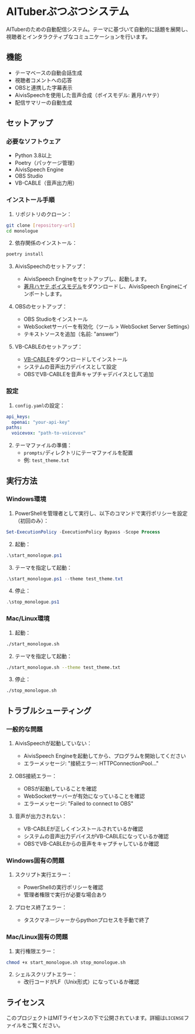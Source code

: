 # AITuberぶつぶつシステム

AITuberのための自動配信システム。テーマに基づいて自動的に話題を展開し、視聴者とインタラクティブなコミュニケーションを行います。

## 機能

- テーマベースの自動会話生成
- 視聴者コメントへの応答
- OBSと連携した字幕表示
- AivisSpeechを使用した音声合成（ボイスモデル: 蒼月ハヤテ）
- 配信サマリーの自動生成

## セットアップ

### 必要なソフトウェア

- Python 3.8以上
- Poetry（パッケージ管理）
- AivisSpeech Engine
- OBS Studio
- VB-CABLE（音声出力用）

### インストール手順

1. リポジトリのクローン：
```bash
git clone [repository-url]
cd monologue
```

2. 依存関係のインストール：
```bash
poetry install
```

3. AivisSpeechのセットアップ：
   - AivisSpeech Engineをセットアップし、起動します。
   - [蒼月ハヤテ ボイスモデル](https://hub.aivis-project.com/aivm-models/eefe1fbd-d15a-49ae-bc83-fc4aaad680e1)をダウンロードし、AivisSpeech Engineにインポートします。

4. OBSのセットアップ：
   - OBS Studioをインストール
   - WebSocketサーバーを有効化（ツール > WebSocket Server Settings）
   - テキストソースを追加（名前: "answer"）

5. VB-CABLEのセットアップ：
   - [VB-CABLE](https://vb-audio.com/Cable/)をダウンロードしてインストール
   - システムの音声出力デバイスとして設定
   - OBSでVB-CABLEを音声キャプチャデバイスとして追加

### 設定

1. `config.yaml`の設定：
```yaml
api_keys:
  openai: "your-api-key"
paths:
  voicevox: "path-to-voicevox"
```

2. テーマファイルの準備：
   - `prompts/`ディレクトリにテーマファイルを配置
   - 例: `test_theme.txt`

## 実行方法

### Windows環境

1. PowerShellを管理者として実行し、以下のコマンドで実行ポリシーを設定（初回のみ）：
```powershell
Set-ExecutionPolicy -ExecutionPolicy Bypass -Scope Process
```

2. 起動：
```powershell
.\start_monologue.ps1
```

3. テーマを指定して起動：
```powershell
.\start_monologue.ps1 --theme test_theme.txt
```

4. 停止：
```powershell
.\stop_monologue.ps1
```

### Mac/Linux環境

1. 起動：
```bash
./start_monologue.sh
```

2. テーマを指定して起動：
```bash
./start_monologue.sh --theme test_theme.txt
```

3. 停止：
```bash
./stop_monologue.sh
```

## トラブルシューティング

### 一般的な問題

1. AivisSpeechが起動していない：
   - AivisSpeech Engineを起動してから、プログラムを開始してください
   - エラーメッセージ: "接続エラー: HTTPConnectionPool..."

2. OBS接続エラー：
   - OBSが起動していることを確認
   - WebSocketサーバーが有効になっていることを確認
   - エラーメッセージ: "Failed to connect to OBS"

3. 音声が出力されない：
   - VB-CABLEが正しくインストールされているか確認
   - システムの音声出力デバイスがVB-CABLEになっているか確認
   - OBSでVB-CABLEからの音声をキャプチャしているか確認

### Windows固有の問題

1. スクリプト実行エラー：
   - PowerShellの実行ポリシーを確認
   - 管理者権限で実行が必要な場合あり

2. プロセス終了エラー：
   - タスクマネージャーからpythonプロセスを手動で終了

### Mac/Linux固有の問題

1. 実行権限エラー：
```bash
chmod +x start_monologue.sh stop_monologue.sh
```

2. シェルスクリプトエラー：
   - 改行コードがLF（Unix形式）になっているか確認

## ライセンス

このプロジェクトはMITライセンスの下で公開されています。詳細は`LICENSE`ファイルをご覧ください。